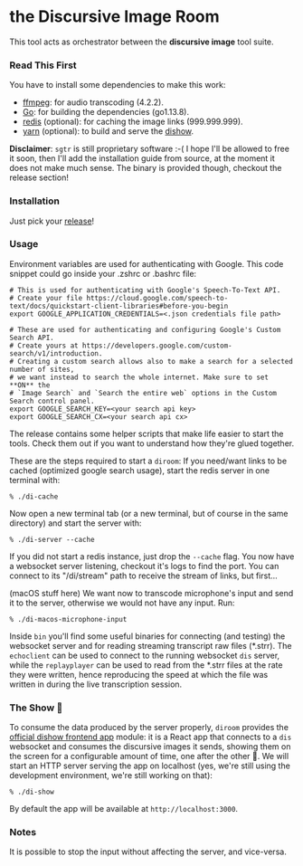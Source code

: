# the Discursive Image Room
This tool acts as orchestrator between the **discursive image** tool suite.

### Read This First
You have to install some dependencies to make this work:
- [ffmpeg](https://ffmpeg.org): for audio transcoding (4.2.2).
- [Go](https://golang.org): for building the dependencies (go1.13.8).
- [redis](https://redis.io) (optional): for caching the image links (999.999.999).
- [yarn](https://classic.yarnpkg.com/en/docs/install/#mac-stable) (optional): to build and serve the [dishow](https://github.com/AndreaKaus/dishow).

**Disclaimer**: `sgtr` is still proprietary software :-( I hope I'll be allowed to free it soon, then I'll add the installation guide from source, at the moment it does not make much sense. The binary is provided though, checkout the release section!

### Installation
Just pick your [release](https://github.com/jecoz/diroom/releases)!

### Usage
Environment variables are used for authenticating with Google.
This code snippet could go inside your .zshrc or .bashrc file:
```
# This is used for authenticating with Google's Speech-To-Text API.
# Create your file https://cloud.google.com/speech-to-text/docs/quickstart-client-libraries#before-you-begin
export GOOGLE_APPLICATION_CREDENTIALS=<.json credentials file path>

# These are used for authenticating and configuring Google's Custom Search API.
# Create yours at https://developers.google.com/custom-search/v1/introduction.
# Creating a custom search allows also to make a search for a selected number of sites,
# we want instead to search the whole internet. Make sure to set **ON** the
# `Image Search` and `Search the entire web` options in the Custom Search control panel.
export GOOGLE_SEARCH_KEY=<your search api key>
export GOOGLE_SEARCH_CX=<your search api cx>
```

The release contains some helper scripts that make life easier to start the tools. Check them
out if you want to understand how they're glued together.

These are the steps required to start a `diroom`:
If you need/want links to be cached (optimized google search usage), start the redis server in
one terminal with:
```
% ./di-cache
```
Now open a new terminal tab (or a new terminal, but of course in the same directory) and start
the server with:
```
% ./di-server --cache
```
If you did not start a redis instance, just drop the `--cache` flag. You now have a websocket server
listening, checkout it's logs to find the port. You can connect to its "/di/stream" path to receive
the stream of links, but first...

(macOS stuff here)
We want now to transcode microphone's input and send it to the server, otherwise we would not have
any input. Run:
```
% ./di-macos-microphone-input
```
Inside `bin` you'll find some useful binaries for connecting (and testing) the websocket
server and for reading streaming transcript raw files (*.strr).
The `echoclient` can be used to connect to the running websocket `dis` server, while the `replayplayer`
can be used to read from the *.strr files at the rate they were written, hence reproducing the speed 
at which the file was written in during the live transcription session.

### The Show :construction:
To consume the data produced by the server properly, `diroom` provides the
[official dishow frontend app](https://github.com/AndreaKaus/dishow) module: it is a React app that
connects to a `dis` websocket and consumes the discursive images it sends, showing them on the screen
for a configurable amount of time, one after the other :tada:.
We will start an HTTP server serving the app on localhost (yes, we're still using the development
environment, we're still working on that):
```
% ./di-show
```
By default the app will be available at `http://localhost:3000`.

### Notes
It is possible to stop the input without affecting the server, and vice-versa.

